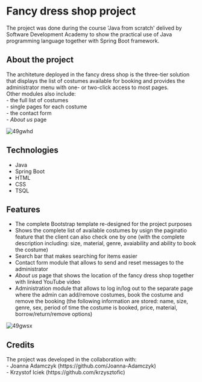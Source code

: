 # Fancy dress shop project 
<p>The project was done during the course 'Java from scratch' delived by Software Development Academy to show the practical use of Java programming language together
with Spring Boot framework.</p>

## About the project 
<p>The architeture deployed in the fancy dress shop is the three-tier solution that displays the list of costumes available for booking and provides the administrator menu with one- or two-click access to most pages.<br>
Other modules also include:<br>
  - the full list of costumes<br>
  - single pages for each costume<br>
  - the contact form<br>
  - <em>About us</em> page<br></p>

![49gwhd](https://user-images.githubusercontent.com/55624673/88480808-682be400-cf58-11ea-97bd-2b6f25c14362.gif)

## Technologies
- Java
- Spring Boot 
- HTML
- CSS
- TSQL

## Features
- The complete Bootstrap template re-designed for the project purposes 
- Shows the complete list of available costumes by usign the paginatio feature that the client can also check one by one 
(with the complete description including: size, material, genre, avaiability and ability to book the costume)
- Search bar that makes searching for items easier
- Contact form module that allows to send and reset messages to the administrator
- <em>About us</em> page that shows the location of the fancy dress shop together with linked YouTube video
- Administration module that allows to log in/log out to the separate page where the admin can add/remove costumes, book the costume and remove the booking 
(the following information are stored: name, size, genre, sex, period of time the costume is booked, price, material, borrow/return/remove options)<br>

![49gwsx](https://user-images.githubusercontent.com/55624673/88480906-fe600a00-cf58-11ea-93df-b72ee174aa71.gif)

## Credits 
<p>The project was developed in the collaboration with:<br>
  - Joanna Adamczyk (https://github.com/Joanna-Adamczyk)<br>
  - Krzystof Iciek (https://github.com/krzysztofic)</p>
